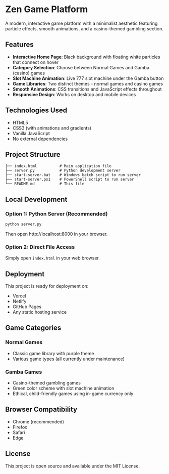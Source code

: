 # Zen Game Platform

A modern, interactive game platform with a minimalist aesthetic featuring particle effects, smooth animations, and a casino-themed gambling section.

## Features

- **Interactive Home Page**: Black background with floating white particles that connect on hover
- **Category Selection**: Choose between Normal Games and Gamba (casino) games
- **Slot Machine Animation**: Live 777 slot machine under the Gamba button
- **Game Libraries**: Two distinct themes - normal games and casino games
- **Smooth Animations**: CSS transitions and JavaScript effects throughout
- **Responsive Design**: Works on desktop and mobile devices

## Technologies Used

- HTML5
- CSS3 (with animations and gradients)
- Vanilla JavaScript
- No external dependencies

## Project Structure

```
├── index.html          # Main application file
├── server.py           # Python development server
├── start-server.bat    # Windows batch script to run server
├── start-server.ps1    # PowerShell script to run server
└── README.md           # This file
```

## Local Development

### Option 1: Python Server (Recommended)
```bash
python server.py
```
Then open http://localhost:8000 in your browser.

### Option 2: Direct File Access
Simply open `index.html` in your web browser.

## Deployment

This project is ready for deployment on:
- Vercel
- Netlify
- GitHub Pages
- Any static hosting service

## Game Categories

### Normal Games
- Classic game library with purple theme
- Various game types (all currently under maintenance)

### Gamba Games
- Casino-themed gambling games
- Green color scheme with slot machine animation
- Ethical, child-friendly games using in-game currency only

## Browser Compatibility

- Chrome (recommended)
- Firefox
- Safari
- Edge

## License

This project is open source and available under the MIT License.
